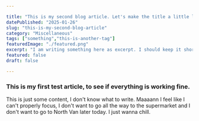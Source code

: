 ```yaml
---

title: "This is my second blog article. Let's make the title a little longer."
datePublished: "2025-01-26"
slug: "this-is-my-second-blog-article"
category: "Miscellaneous"
tags: ["something","this-is-another-tag"]
featuredImage: "./featured.png"
excerpt: "I am writing something here as excerpt. I should keep it short, because I will do so for all articles."
featured: false
draft: false

---
```


### This is my first test article, to see if everything is working fine.
This is just some content, I don't know what to write. Maaaann I feel like I can't properly focus, I don't want to go all the way to the supermarket and I don't want to go to North Van later today. I just wanna chill.